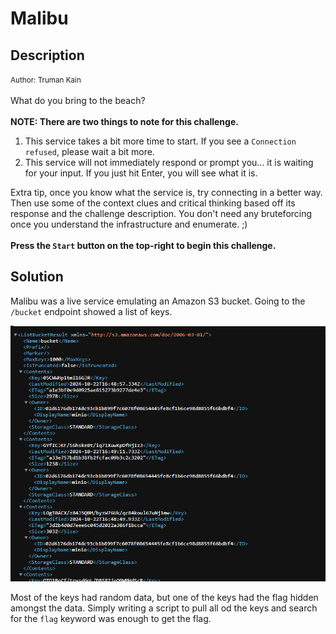# Malibu

## Description

<small>Author: Truman Kain</small><br><br>What do you bring to the beach? <br><br> <b>NOTE: There are two things to note for this challenge.</b> <ol> <li>This service takes a bit more time to start. If you see a <code>Connection refused</code>, please wait a bit more.</li> <li>This service will not immediately respond or prompt you... it is waiting for your input. If you just hit Enter, you will see what it is.</li> </ol> Extra tip, once you know what the service is, try connecting in a better way. Then use some of the context clues and critical thinking based off its response and the challenge description. You don't need any bruteforcing once you understand the infrastructure and enumerate. ;) <br><br> <b>Press the <code>Start</code> button on the top-right to begin this challenge.</b>


## Solution

Malibu was a live service emulating an Amazon S3 bucket. Going to the `/bucket` endpoint showed a list of keys.

![malibu_1.png](/images/malibu_1.png)

Most of the keys had random data, but one of the keys had the flag hidden amongst the data. Simply writing a script to pull all od the keys and search for the `flag` keyword was enough to get the flag.